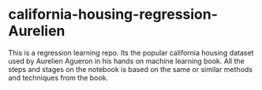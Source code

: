 # california-housing-regression-Aurelien
This is a regression learning repo. Its the popular california housing dataset used by Aurelien Agueron in his hands on machine learning book. All the steps and stages on the notebook is based on the same or similar methods and techniques from the book.